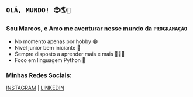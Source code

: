 ## `OLÁ, MUNDO! 😎🌎👋 `
### Sou Marcos, e Amo me aventurar nesse mundo da `PROGRAMAÇÃO`
- No momento apenas por hobby 😁
- Nivel junior bem iniciante 🤭
- Sempre disposto a aprender mais e mais 👨‍🎓📖
- Foco em linguagem Python 🐍

### Minhas Redes Sociais:
[INSTAGRAM](https://www.instagram.com/marcos_p_chaves/) | [LINKEDIN](https://linkedin.com/in/marcos-pereira-chaves-90b98b212)
